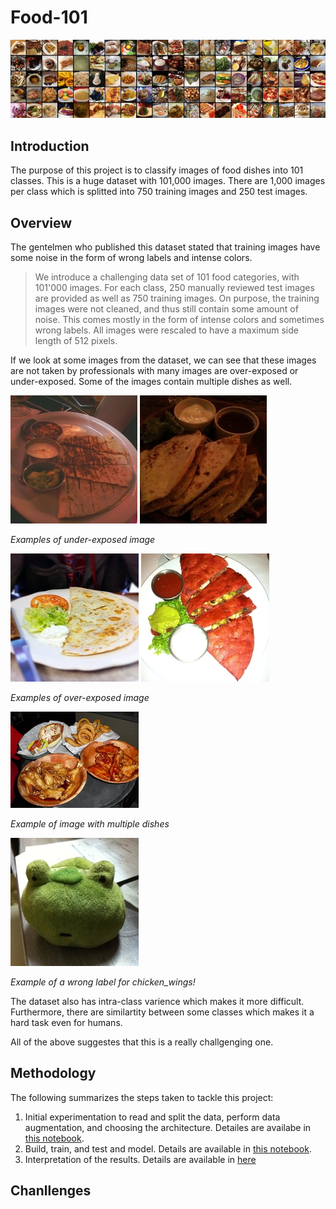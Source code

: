 # Food-101

![](data/food-101.jpg "https://www.vision.ee.ethz.ch/datasets_extra/food-101/")

## Introduction

The purpose of this project is to classify images of food dishes into 101 classes. This is a huge dataset with 101,000 images. There are 1,000 images per class which is splitted into 750 training images and 250 test images.

## Overview 
The gentelmen who published this dataset stated that training images have some noise in the form of wrong labels and intense colors.

> We introduce a challenging data set of 101 food categories, with 101'000 images. For each class, 250 manually reviewed test images are provided as well as 750 training images. On purpose, the training images were not cleaned, and thus still contain some amount of noise. This comes mostly in the form of intense colors and sometimes wrong labels. All images were rescaled to have a maximum side length of 512 pixels.

If we look at some images from the dataset, we can see that these images are not taken by professionals with many images are over-exposed or under-exposed. Some of the images contain multiple dishes as well. 

![](data/2889465.jpg) ![](data/1826455.jpg)

*Examples of under-exposed image*

![](data/412571.jpg) ![](data/3527595.jpg) 

*Examples of over-exposed image*

![](data/828660.jpg)

*Example of image with multiple dishes*

![](data/477991.jpg)

*Example of a wrong label for _chicken_wings_!*


The dataset also has intra-class varience which makes it more difficult. Furthermore, there are similartity between some classes which makes it a hard task even for humans. 

All of the above suggestes that this is a really challgenging one.

## Methodology

The following summarizes the steps taken to tackle this project:
1. Initial experimentation to read and split the data, perform data augmentation, and choosing the architecture. Detailes are availabe in [this notebook]().
2. Build, train, and test and model. Details are available in [this notebook]().
3. Interpretation of the results. Details are available in [here]()

## Chanllenges


